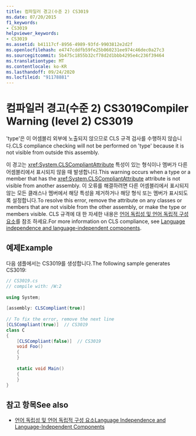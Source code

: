 ```yaml
---
title: 컴파일러 경고(수준 2) CS3019
ms.date: 07/20/2015
f1_keywords:
- CS3019
helpviewer_keywords:
- CS3019
ms.assetid: b41117cf-8956-4989-93fd-9903812e2d2f
ms.openlocfilehash: e4747cddfb59fe25b060231ee974c46dec0a27c3
ms.sourcegitcommit: 5b475c1855b32cf78d2d1bbb4295e4c236f39464
ms.translationtype: MT
ms.contentlocale: ko-KR
ms.lasthandoff: 09/24/2020
ms.locfileid: "91178881"
---
```

# <a name="compiler-warning-level-2-cs3019"></a><span data-ttu-id="cc248-102">컴파일러 경고(수준 2) CS3019</span><span class="sxs-lookup"><span data-stu-id="cc248-102">Compiler Warning (level 2) CS3019</span></span>

<span data-ttu-id="cc248-103">'type'은 이 어셈블리 외부에 노출되지 않으므로 CLS 규격 검사를 수행하지 않습니다.</span><span class="sxs-lookup"><span data-stu-id="cc248-103">CLS compliance checking will not be performed on 'type' because it is not visible from outside this assembly.</span></span>  
  
 <span data-ttu-id="cc248-104">이 경고는 <xref:System.CLSCompliantAttribute> 특성이 있는 형식이나 멤버가 다른 어셈블리에서 표시되지 않을 때 발생합니다.</span><span class="sxs-lookup"><span data-stu-id="cc248-104">This warning occurs when a type or a member that has the <xref:System.CLSCompliantAttribute> attribute is not visible from another assembly.</span></span> <span data-ttu-id="cc248-105">이 오류를 해결하려면 다른 어셈블리에서 표시되지 않는 모든 클래스나 멤버에서 해당 특성을 제거하거나 해당 형식 또는 멤버가 표시되도록 설정합니다.</span><span class="sxs-lookup"><span data-stu-id="cc248-105">To resolve this error, remove the attribute on any classes or members that are not visible from the other assembly, or make the type or members visible.</span></span> <span data-ttu-id="cc248-106">CLS 규격에 대 한 자세한 내용은 [언어 독립성 및 언어 독립적 구성 요소](../../standard/language-independence.md)를 참조 하세요.</span><span class="sxs-lookup"><span data-stu-id="cc248-106">For more information on CLS compliance, see [Language independence and language-independent components](../../standard/language-independence.md).</span></span>
  
## <a name="example"></a><span data-ttu-id="cc248-107">예제</span><span class="sxs-lookup"><span data-stu-id="cc248-107">Example</span></span>  

 <span data-ttu-id="cc248-108">다음 샘플에서는 CS3019를 생성합니다.</span><span class="sxs-lookup"><span data-stu-id="cc248-108">The following sample generates CS3019:</span></span>  
  
```csharp  
// CS3019.cs  
// compile with: /W:2  
  
using System;  
  
[assembly: CLSCompliant(true)]  
  
// To fix the error, remove the next line  
[CLSCompliant(true)]  // CS3019  
class C  
{  
    [CLSCompliant(false)]  // CS3019  
    void Foo()  
    {  
    }  
  
    static void Main()  
    {  
    }  
}  
```  
  
## <a name="see-also"></a><span data-ttu-id="cc248-109">참고 항목</span><span class="sxs-lookup"><span data-stu-id="cc248-109">See also</span></span>

- [<span data-ttu-id="cc248-110">언어 독립성 및 언어 독립적 구성 요소</span><span class="sxs-lookup"><span data-stu-id="cc248-110">Language Independence and Language-Independent Components</span></span>](../../standard/language-independence-and-language-independent-components.md)
